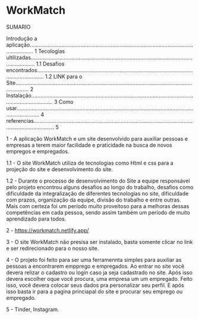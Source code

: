 # WorkMatch

SUMARIO

Introdução a aplicação............................................................................................................................... 1
Tecologias ultilizadas............................................................................................................................... 1.1
Desafios encontrados................................................................................................................................. 1.2
LINK para o Site..................................................................................................................................... 2
Instalação........................................................................................................................................... 3
Como usar............................................................................................................................................ 4 
referencias.......................................................................................................................................... 5


1 - A aplicação WorkMatch e um site desenvolvido para auxiliar pessoas e empresas a terem maior facilidade e praticidade na busca de novos empregos e empregados.

1.1 -  O site WorkMatch utiliza de tecnologias como Html e css para a projeção do site e desenvolvimento do site. 

1.2 - Durante o processo de desenvolvimento do Site a equipe responsável pelo projeto encontrou alguns desafios ao longo do trabalho, desafios como dificuldade da integralização de diferentes tecnologias no site, dificuldade com prazos, organização da equipe, divisão do trabalho e entre outras. Mais com certeza foi um período muito proveitoso para a melhoras dessas competências em cada pessoa, sendo assim também um período de muito aprendizado para todos.

2 - https://workmatch.netlify.app/

3 - O site WorkMatch não presisa ser instalado, basta somente clicar no link e ser redirecionado para o nosso site.

4 - O projeto foi feito para ser uma ferramennta simples para auxiliar as pessoas a encontrarem empprego e empregados. Ao entrar no site você devera relizar o cadastro ou login caso ja seja cadastrado no site. Após isso devera escolher oque você procura, uma empresa um um empregado. Feito isso, você devera colocar seus dados pra personalizar seu perfil. E após isso basta ir para a pagina princiapal do site e procurar seu emprego ou empregado. 

5 - Tinder, Instagram. 

